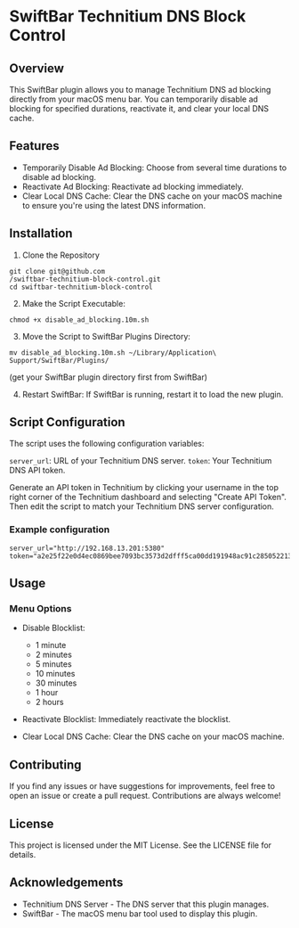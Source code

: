 # SwiftBar Technitium DNS Block Control

## Overview
This SwiftBar plugin allows you to manage Technitium DNS ad blocking directly from your macOS menu bar. You can temporarily disable ad blocking for specified durations, reactivate it, and clear your local DNS cache.

## Features
- Temporarily Disable Ad Blocking: Choose from several time durations to disable ad blocking.
- Reactivate Ad Blocking: Reactivate ad blocking immediately.
- Clear Local DNS Cache: Clear the DNS cache on your macOS machine to ensure you're using the latest DNS information.
## Installation
1. Clone the Repository
```
git clone git@github.com
/swiftbar-technitium-block-control.git
cd swiftbar-technitium-block-control
```

2. Make the Script Executable:
```
chmod +x disable_ad_blocking.10m.sh
```

3. Move the Script to SwiftBar Plugins Directory:
```
mv disable_ad_blocking.10m.sh ~/Library/Application\ Support/SwiftBar/Plugins/
```
(get your SwiftBar plugin directory first from SwiftBar)

4. Restart SwiftBar:
If SwiftBar is running, restart it to load the new plugin.
## Script Configuration
The script uses the following configuration variables:

`server_url`: URL of your Technitium DNS server.
`token`: Your Technitium DNS API token.

Generate an API token in Technitium by clicking your username in the top right corner of the Technitium dashboard and selecting "Create API Token". Then edit the script to match your Technitium DNS server configuration.

### Example configuration

```
server_url="http://192.168.13.201:5380"
token="a2e25f22e0d4ec0869bee7093bc3573d2dfff5ca00dd191948ac91c285052213"
```
## Usage
### Menu Options
- Disable Blocklist:
  - 1 minute
  - 2 minutes
  - 5 minutes
  - 10 minutes
  - 30 minutes
  - 1 hour
  - 2 hours
- Reactivate Blocklist: Immediately reactivate the blocklist.

- Clear Local DNS Cache: Clear the DNS cache on your macOS machine.

## Contributing
If you find any issues or have suggestions for improvements, feel free to open an issue or create a pull request. Contributions are always welcome!

## License
This project is licensed under the MIT License. See the LICENSE file for details.

## Acknowledgements
- Technitium DNS Server - The DNS server that this plugin manages.
- SwiftBar - The macOS menu bar tool used to display this plugin.
